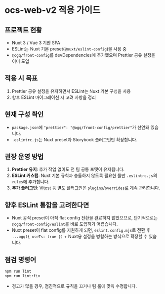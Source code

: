 # ocs-web-v2 적용 가이드

## 프로젝트 현황
- Nuxt 3 / Vue 3 기반 SPA
- ESLint는 Nuxt 기본 preset(`@nuxt/eslint-config`)을 사용 중
- `@ogq/front-config`를 devDependencies에 추가했으며 Prettier 공유 설정을 이미 도입

## 적용 시 목표
1. Prettier 공유 설정을 유지하면서 ESLint는 Nuxt 기본 구성을 사용
2. 향후 ESLint 마이그레이션 시 고려 사항을 정리

## 현재 구성 확인
- `package.json`에 `"prettier": "@ogq/front-config/prettier"`가 선언돼 있습니다.
- `.eslintrc.js`는 Nuxt preset과 Storybook 플러그인만 확장합니다.

## 권장 운영 방법
1. **Prettier 유지**: 추가 작업 없이도 전 팀 공통 포맷이 유지됩니다.
2. **ESLint 커스텀**: Nuxt 기본 규칙과 충돌하지 않도록 필요한 룰만 `.eslintrc.js`의 `rules`에 추가합니다.
3. **추가 플러그인**: Vitest 등 별도 플러그인은 `plugins`/`overrides`로 계속 관리합니다.

## 향후 ESLint 통합을 고려한다면
- Nuxt 공식 preset이 아직 flat config 전환을 완료하지 않았으므로, 단기적으로는 `@ogq/front-config/eslint`를 바로 도입하기 어렵습니다.
- Nuxt preset이 flat config를 지원하게 되면, `eslint.config.mjs`로 전환 후 `...ogq({ useTs: true })` + Nuxt용 설정을 병합하는 방식으로 확장할 수 있습니다.

## 점검 명령어
```bash
npm run lint
npm run lint:fix
```
- 경고가 많을 경우, 점진적으로 규칙을 끄거나 팀 룰에 맞춰 수정합니다.
